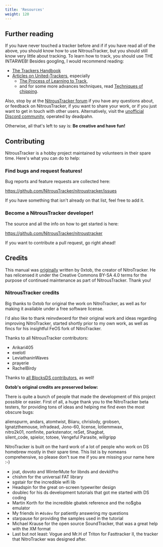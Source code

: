 ```yaml
---
title: 'Resources'
weight: 120
---
```


## Further reading

If you have never touched a tracker before and if if you have read all
of the above, you should know how to use NitrousTracker, but you should
still know very little about tracking. To learn how to track, you should
use THE INTARWEB! Besides googling, I would recommend reading:

* [The Trackers Handbook](https://web.archive.org/web/20150205173143/http://www.modplug.com/mods/handbook/handbook.htm)
* [Articles on United-Trackers](https://web.archive.org/web/20150205173143/http://www.united-trackers.org/forum/index.php/board,20.0.html), especially
    * [The Process of Learning to Track](https://web.archive.org/web/20150205173143/http://www.united-trackers.org/forum/index.php/topic,256.0.html),
    * and for some more advances techniques, read [Techniques of chipping](https://www.milkytracker.org/docs/Vhiiula-TechniquesOfChipping.txt).

Also, stop by at the [NitrousTracker forum](http://modarchive.org/forums/index.php?board=79.0)
if you have any questions about, or feedback on NitrousTracker, if you
want to share your work, or if you just want to get in touch with other
users. Alternatively, visit the [unofficial Discord community](https://discord.gg/KdWJZHtGAU),
operated by deadpahn.

Otherwise, all that\'s left to say is: **Be creative and have fun!**

## Contributing

NitrousTracker is a hobby project maintained by volunteers in their spare time. Here's what you can do to help:

### Find bugs and request features!

Bug reports and feature requests are collected here:

https://github.com/NitrousTracker/nitroustracker/issues

If you have something that isn't already on that list, feel
free to add it.

### Become a NitrousTracker developer!

The source and all the info on how to get started is here:

https://github.com/NitrousTracker/nitroustracker

If you want to contribute a pull request, go right ahead!

## Credits

This manual was [originally](https://web.archive.org/web/20150205173143/http://nitrotracker.tobw.net/index.php?cat_id=4)
written by 0xtob, the creator of NitroTracker. He has relicensed
it under the Creative Commons BY-SA 4.0 terms for the purpose 
of continued maintenance as part of NitrousTracker. Thank you!

### NitrousTracker credits

Big thanks to 0xtob for original the work on NitroTracker,
as well as for making it available under a free software
license.

I'd also like to thank reinvdwoerd for their original
work and ideas regarding improving NitroTracker, started
shortly prior to my own work, as well as fincs for his
insightful FeOS fork of NitroTracker.

Thanks to all NitrousTracker contributors:

* Arikari405
* exelotl
* LeviathaninWaves
* prayerie
* RachelBirdy

Thanks to [all BlocksDS contributors](https://blocksds.skylyrac.net/docs/introduction/credits/), as well!

**0xtob's original credits are preserved below:**

There is quite a bunch of people that made the development
of this project possible or easier. First of all, a huge
thank you to the NitroTracker beta testers, for providing
tons of ideas and helping me find even the most obscure
bugs:

alienspurm, andars, atomtwist, Biiaru, chrislody, grobsen,<br>
Ignatzthemouse, infradead, Jono-60, license, lotlemmwax,<br>
nitro2k01, nonfinite, parkstenator, reSet, Shagbat,<br>
silent_code, spielor, totoee, Vengeful Parasite, willgripp

NitroTracker is built on the hard work of a lot of people
who work on DS homebrew mostly in their spare time. This
list is by nomeans comprehensive, so please don't sue me
if you are missing your name here :-)

* joat, dovoto and WinterMute for libnds and devkitPro
* chishm for the universal FAT library
* sgstair for the incredible wifi lib
* Headspin for the great on-screen typewriter design
* doublec for his ds development tutorials that got me started with DS coding
* Martin Korth for the incredible gbatek reference and the no$gba emulator
* My friends in `#dsdev` for patiently answering my questions
* starpause for providing the samples used in the tutorial
* Michael Krause for the open source SoundTracker, that was a great help with the XM format
* Last but not least: Vogue and Mr.H of Triton for Fasttracker II, the tracker that NitroTracker was designed after.